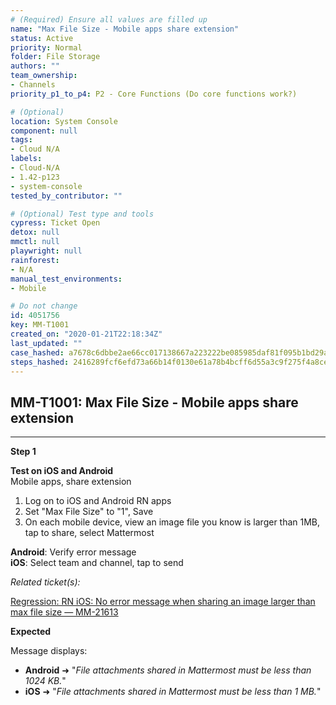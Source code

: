 ```yaml
---
# (Required) Ensure all values are filled up
name: "Max File Size - Mobile apps share extension"
status: Active
priority: Normal
folder: File Storage
authors: ""
team_ownership:
- Channels
priority_p1_to_p4: P2 - Core Functions (Do core functions work?)

# (Optional)
location: System Console
component: null
tags:
- Cloud N/A
labels:
- Cloud-N/A
- 1.42-p123
- system-console
tested_by_contributor: ""

# (Optional) Test type and tools
cypress: Ticket Open
detox: null
mmctl: null
playwright: null
rainforest:
- N/A
manual_test_environments:
- Mobile

# Do not change
id: 4051756
key: MM-T1001
created_on: "2020-01-21T22:18:34Z"
last_updated: ""
case_hashed: a7678c6dbbe2ae66cc017138667a223222be085985daf81f095b1bd29ada0a197e2f24d3c882d6cbb0191feacc440bd5
steps_hashed: 2416289fcf6efd73a66b14f0130e61a78b4bcff6d55a3c9f275f4a8ce5d87338f5a5720986f205afff5437eef8b1a403
---
```


<!-- (Auto-generated) Based on frontmatter's "key" and "name" -->

## MM-T1001: Max File Size - Mobile apps share extension

---

**Step 1**

**Test on iOS and Android**\
Mobile apps, share extension

1. Log on to iOS and Android RN apps
2. Set "Max File Size" to "1", Save
3. On each mobile device, view an image file you know is larger than 1MB, tap to share, select Mattermost

**Android**: Verify error message\
**iOS**: Select team and channel, tap to send

_Related ticket(s):_

[Regression: RN iOS: No error message when sharing an image larger than max file size — MM-21613](https://mattermost.atlassian.net/browse/MM-21613)

**Expected**

Message displays:

- **Android** ➜ "_File attachments shared in Mattermost must be less than 1024 KB._"
- **iOS** ➜ "_File attachments shared in Mattermost must be less than 1 MB._"
